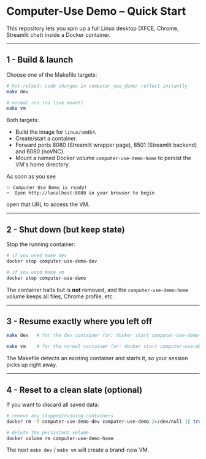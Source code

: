 # Computer-Use Demo – Quick Start

This repository lets you spin up a full Linux desktop (XFCE, Chrome, Streamlit chat) inside a Docker container.

---
## 1 - Build & launch

Choose one of the Makefile targets:

```bash
# hot-reload: code changes in computer_use_demo/ reflect instantly
make dev

# normal run (no live mount)
make vm
```

Both targets:
* Build the image for `linux/amd64`.
* Create/start a container.
* Forward ports 8080 (Streamlit wrapper page), 8501 (Streamlit backend) and 6080 (noVNC).
* Mount a named Docker volume `computer-use-demo-home` to persist the VM's home directory.

As soon as you see
```
✨ Computer Use Demo is ready!
➡️  Open http://localhost:8080 in your browser to begin
```
open that URL to access the VM.

---
## 2 - Shut down (but keep state)

Stop the running container:

```bash
# if you used make dev
docker stop computer-use-demo-dev

# if you used make vm
docker stop computer-use-demo
```

The container halts but is **not** removed, and the `computer-use-demo-home` volume keeps all files, Chrome profile, etc.

---
## 3 - Resume exactly where you left off

```bash
make dev   # for the dev container (or: docker start computer-use-demo-dev)

make vm    # for the normal container (or: docker start computer-use-demo)
```

The Makefile detects an existing container and starts it, so your session picks up right away.

---
## 4 - Reset to a clean slate (optional)

If you want to discard all saved data:

```bash
# remove any stopped/running containers
docker rm -f computer-use-demo-dev computer-use-demo 2>/dev/null || true

# delete the persistent volume
docker volume rm computer-use-demo-home
```

The next `make dev` / `make vm` will create a brand-new VM. 